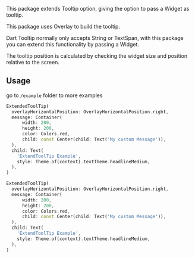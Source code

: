 <!--
This README describes the package. If you publish this package to pub.dev,
this README's contents appear on the landing page for your package.

For information about how to write a good package README, see the guide for
[writing package pages](https://dart.dev/guides/libraries/writing-package-pages).

For general information about developing packages, see the Dart guide for
[creating packages](https://dart.dev/guides/libraries/create-library-packages)
and the Flutter guide for
[developing packages and plugins](https://flutter.dev/developing-packages).
-->

This package extends Tooltip option, giving the option to pass a Widget as tooltip.

This package uses Overlay to build the tooltip.

Dart Tooltip normally only accepts String or TextSpan, with this package you can extend this functionality by passing a Widget.

The tooltip position is calculated by checking the widget size and position relative to the screen.


## Usage

go to `/example` folder to more examples

```dart
ExtendedToolTip(
  overlayHorizontalPosition: OverlayHorizontalPosition.right,
  message: Container(
      width: 200,
      height: 200,
      color: Colors.red,
      child: const Center(child: Text('My custom Message')),  
  ),
  child: Text(
    'ExtendToolTip Example',
    style: Theme.of(context).textTheme.headlineMedium,
  ),
)
```

```dart
ExtendedToolTip(
  overlayHorizontalPosition: OverlayHorizontalPosition.right,
  message: Container(
      width: 200,
      height: 200,
      color: Colors.red,
      child: const Center(child: Text('My custom Message')),  
  ),
  child: Text(
    'ExtendToolTip Example',
    style: Theme.of(context).textTheme.headlineMedium,
  ),
)
```

